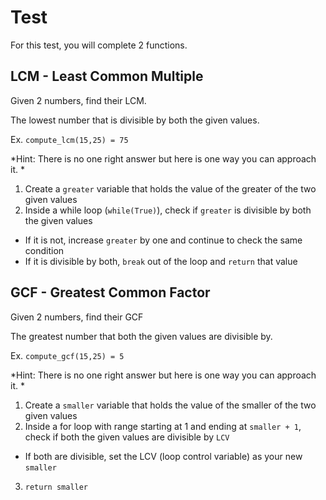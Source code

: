 # Test 

For this test, you will complete 2 functions. 

## LCM - Least Common Multiple

Given 2 numbers, find their LCM. 

The lowest number that is divisible by both the given values. 

Ex. `compute_lcm(15,25) = 75`

*Hint:  There is no one right answer but here is one way you can approach it. *

1. Create a `greater` variable that holds the value of the greater of the two given values 
2. Inside a while loop (`while(True)`), check if  `greater` is divisible by both the given values 
- If it is not, increase `greater` by one and continue to check the same condition 
- If it is divisible by both, `break` out of the loop and `return` that value 


## GCF - Greatest Common Factor 

Given 2 numbers, find their GCF 

The greatest number that both the given values are divisible by. 

Ex. `compute_gcf(15,25) = 5`

*Hint:  There is no one right answer but here is one way you can approach it. *

1. Create a `smaller` variable that holds the value of the smaller of the two given values 
2. Inside a for loop with range starting at 1 and ending at `smaller + 1`, check if both the given values are divisible by `LCV` 
- If both are divisible, set the LCV (loop control variable) as your new `smaller`
3. `return smaller`